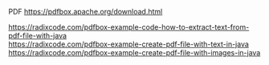 
PDF
https://pdfbox.apache.org/download.html


https://radixcode.com/pdfbox-example-code-how-to-extract-text-from-pdf-file-with-java
</br>
https://radixcode.com/pdfbox-example-create-pdf-file-with-text-in-java
</br>
https://radixcode.com/pdfbox-example-create-pdf-file-with-images-in-java

